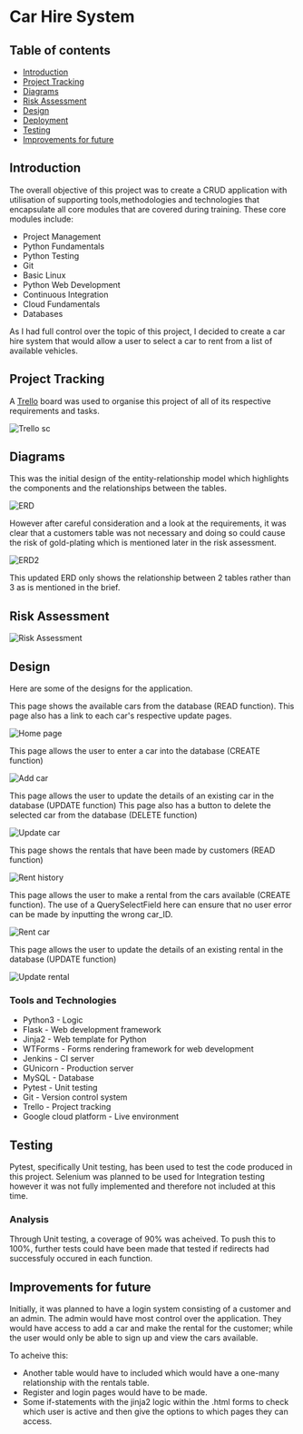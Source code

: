 # Car Hire System

## Table of contents
* [Introduction](#introduction)
* [Project Tracking](#project-tracking)
* [Diagrams](#diagrams)
* [Risk Assessment](#risk-assessment)
* [Design](#design)
* [Deployment](#deployment)
* [Testing](#testing)
* [Improvements for future](#improvements-for-future)

## Introduction

The overall objective of this project was to create a CRUD application with utilisation of supporting tools,methodologies and technologies that encapsulate all core modules that are covered during training. These core modules include: 

* Project Management 
* Python Fundamentals 
* Python Testing 
* Git 
* Basic Linux 
* Python Web Development 
* Continuous Integration 
* Cloud Fundamentals 
* Databases


As I had full control over the topic of this project, I decided to create a car hire system that would allow a user to select a car to rent from a list of available vehicles.

## Project Tracking

A [Trello][trello-link] board was used to organise this project of all of its respective requirements and tasks.

![Trello sc][trello-sc-link]

## Diagrams

This was the initial design of the entity-relationship model which highlights the components and the relationships between the tables.

![ERD][erd-link]

However after careful consideration and a look at the requirements, it was clear that a customers table was not necessary and doing so could cause the risk of gold-plating which is mentioned later in the risk assessment.

![ERD2][erd2-link]

This updated ERD only shows the relationship between 2 tables rather than 3 as is mentioned in the brief.  


## Risk Assessment

![Risk Assessment][ra-link]

## Design

Here are some of the designs for the application.


This page shows the available cars from the database (READ function). This page also has a link to each car's respective update pages.

![Home page][home]


This page allows the user to enter a car into the database (CREATE function)

![Add car][add-car]


This page allows the user to update the details of an existing car in the database (UPDATE function)
This page also has a button to delete the selected car from the database (DELETE function)

![Update car][update-car]


This page shows the rentals that have been made by customers (READ function)

![Rent history][rental-history]


This page allows the user to make a rental from the cars available (CREATE function). The use of a QuerySelectField here can ensure that no user error can be made by inputting the wrong car_ID.

![Rent car][rent-car]


This page allows the user to update the details of an existing rental in the database (UPDATE function)

![Update rental][update-rental]


### Tools and Technologies

* Python3 - Logic
* Flask - Web development framework
* Jinja2 - Web template for Python
* WTForms - Forms rendering framework for web development
* Jenkins - CI server
* GUnicorn - Production server
* MySQL - Database
* Pytest - Unit testing
* Git - Version control system
* Trello - Project tracking
* Google cloud platform - Live environment

## Testing

Pytest, specifically Unit testing, has been used to test the code produced in this project. Selenium was planned to be used for Integration testing however it was not fully implemented and therefore not included at this time.

### Analysis

Through Unit testing, a coverage of 90% was acheived. To push this to 100%, further tests could have been made that tested if redirects had successfuly occured in each function.

## Improvements for future

Initially, it was planned to have a login system consisting of a customer and an admin. The admin would have most control over the application. They would have access to add a car and make the rental for the customer; while the user would only be able to sign up and view the cars available.

To acheive this: 

* Another table would have to included which would have a one-many relationship with the rentals table. 
* Register and login pages would have to be made.
* Some if-statements with the jinja2 logic within the .html forms to check which user is active and then give the options to which pages they can access.

[trello-link]: https://trello.com/b/VTXiegA8/car-hire-system-qac
[trello-sc-link]: https://github.com/HamzaYacub/QAC-Fundamental-Project/blob/master/Documentation/Trello.png
[erd-link]: https://github.com/HamzaYacub/QAC-Fundamental-Project/blob/master/Documentation/ERD%20Diagram.png
[erd2-link]: https://github.com/HamzaYacub/QAC-Fundamental-Project/blob/master/Documentation/ERD%20Diagram%20v2.png
[ra-link]: https://github.com/HamzaYacub/QAC-Fundamental-Project/blob/master/Documentation/risk%20assessment%20pic.png
[pb-link]: https://github.com/HamzaYacub/QAC-Fundamental-Project/blob/master/Documentation/product%20backlog.png
[add-car]: https://github.com/HamzaYacub/QAC-Fundamental-Project/blob/master/Documentation/screenshots/Add%20car.png
[rent-car]: https://github.com/HamzaYacub/QAC-Fundamental-Project/blob/master/Documentation/screenshots/Rent%20car.png
[rental-history]: https://github.com/HamzaYacub/QAC-Fundamental-Project/blob/master/Documentation/screenshots/Rental%20history.png
[update-car]: https://github.com/HamzaYacub/QAC-Fundamental-Project/blob/master/Documentation/screenshots/Update%20car%20info.png
[update-rental]: https://github.com/HamzaYacub/QAC-Fundamental-Project/blob/master/Documentation/screenshots/Update%20rental%20info.png
[home]: https://github.com/HamzaYacub/QAC-Fundamental-Project/blob/master/Documentation/screenshots/home.png
